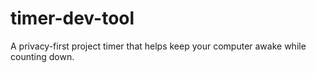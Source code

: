 # timer-dev-tool
A privacy-first project timer that helps keep your computer awake while counting down.
